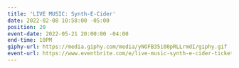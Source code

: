 ```yaml
---
title: 'LIVE MUSIC: Synth-E-Cider'
date: 2022-02-08 10:58:00 -05:00
position: 20
event-date: 2022-05-21 20:00:00 -04:00
end-time: 10PM
giphy-url: https://media.giphy.com/media/yNOFB35i00pRLLrmdI/giphy.gif
event-url: https://www.eventbrite.com/e/live-music-synth-e-cider-tickets-311897552977
---
```


